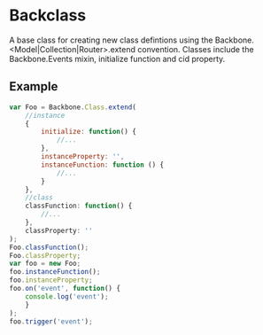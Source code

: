 # Backclass

A base class for creating new class defintions using the Backbone.&lt;Model|Collection|Router&gt;.extend convention. 
Classes include the Backbone.Events mixin, initialize function and cid property.

## Example
```js
var Foo = Backbone.Class.extend(
    //instance
    {
        initialize: function() {
            //...
        },
        instanceProperty: '',
        instanceFunction: function () {
            //...
        }
    },
    //class
    classFunction: function() {
        //...
    },
    classProperty: ''
);
Foo.classFunction();
Foo.classProperty;
var foo = new Foo;
foo.instanceFunction();
foo.instanceProperty;
foo.on('event', function() {
    console.log('event');
    }
);
foo.trigger('event');
```
